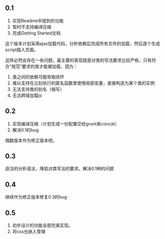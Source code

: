 ## 0.1

1. 实现Readme中提到的功能
2. 暂时不支持编译压缩
3. 完成Getting Started文档

这个版本计划采用ajax加载代码，分析依赖后完成所有文件的加载，然后逐个生成script插入页面。

这样必然会存在一些问题，最主要的表现就是对类的写法要求比较严格，只有符合“规范”要求的类才能被加载，因为：

1. 类之间的依赖可能导致闭环
2. 难以支持在立刻执行的匿名函数里使用局部变量，直接构造为某个类的实例
3. 无法支持类的别名（缩写）
4. 无法跨域加载js

## 0.2

1. 实现编译压缩（计划生成一份配置交给grunt来concat）
2. 解决0.1的bug

偶数版本作为修正版本吧。

## 0.3

适当的分析语法，降低对类写法的要求。解决0.1种的问题

## 0.4

继续作为修正版本修复0.3的bug

## 0.5

1. 初步设计的功能全部完美实现。
2. 将css也纳入管理